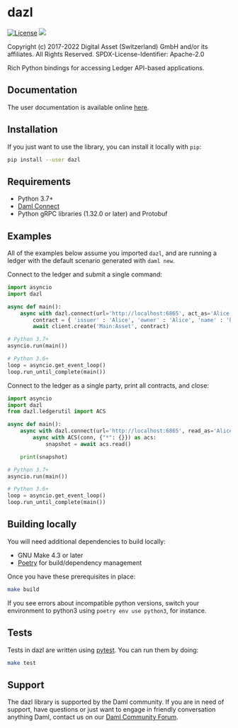 dazl
====

[![License](https://img.shields.io/badge/License-Apache%202.0-blue.svg)](https://github.com/digital-asset/dazl-client/blob/main/LICENSE)
<a href="https://circleci.com/gh/digital-asset/dazl-client">
<img src="https://circleci.com/gh/digital-asset/dazl-client.svg?style=svg">
</a>

Copyright (c) 2017-2022 Digital Asset (Switzerland) GmbH and/or its affiliates. All Rights Reserved.
SPDX-License-Identifier: Apache-2.0


Rich Python bindings for accessing Ledger API-based applications.

Documentation
-------------
The user documentation is available online [here](https://digital-asset.github.io/dazl-client).

Installation
------------
If you just want to use the library, you can install it locally with `pip`:
```sh
pip install --user dazl
```

Requirements
------------
* Python 3.7+
* [Daml Connect](https://www.daml.com)
* Python gRPC libraries (1.32.0 or later) and Protobuf

Examples
--------

All of the examples below assume you imported `dazl`, and are running a ledger with the default scenario generated with `daml new`.

Connect to the ledger and submit a single command:

```py
import asyncio
import dazl

async def main():
    async with dazl.connect(url='http://localhost:6865', act_as='Alice') as client:
        contract = { 'issuer' : 'Alice', 'owner' : 'Alice', 'name' : 'hello world!' }
        await client.create('Main:Asset', contract)

# Python 3.7+
asyncio.run(main())

# Python 3.6+
loop = asyncio.get_event_loop()
loop.run_until_complete(main())
```

Connect to the ledger as a single party, print all contracts, and close:

```py
import asyncio
import dazl
from dazl.ledgerutil import ACS

async def main():
    async with dazl.connect(url='http://localhost:6865', read_as='Alice') as conn:
        async with ACS(conn, {"*": {}}) as acs:
            snapshot = await acs.read()

    print(snapshot)

# Python 3.7+
asyncio.run(main())

# Python 3.6+
loop = asyncio.get_event_loop()
loop.run_until_complete(main())
```

Building locally
----------------

You will need additional dependencies to build locally:

* GNU Make 4.3 or later
* [Poetry](https://python-poetry.org/) for build/dependency management

Once you have these prerequisites in place:

```sh
make build
```

If you see errors about incompatible python versions, switch your environment to python3 using `poetry env use python3`, for instance.

Tests
-----

Tests in dazl are written using [pytest](https://docs.pytest.org/en/latest/). You can run them by doing:

```sh
make test
```

Support
-------

The dazl library is supported by the Daml community. If you are in need of support, have questions or just want to engage in friendly conversation anything Daml, contact us on our [Daml Community Forum](https://discuss.daml.com).
